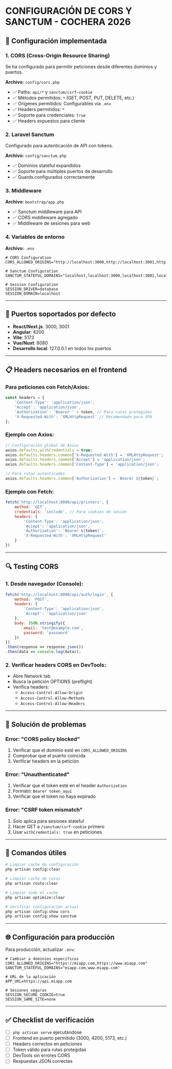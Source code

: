 # CONFIGURACIÓN DE CORS Y SANCTUM - COCHERA 2026

## 🔧 Configuración implementada

### 1. CORS (Cross-Origin Resource Sharing)
Se ha configurado para permitir peticiones desde diferentes dominios y puertos.

**Archivo:** `config/cors.php`
- ✅ Paths: `api/*` y `sanctum/csrf-cookie`
- ✅ Métodos permitidos: `*` (GET, POST, PUT, DELETE, etc.)
- ✅ Orígenes permitidos: Configurables via `.env`
- ✅ Headers permitidos: `*`
- ✅ Soporte para credenciales: `true`
- ✅ Headers expuestos para cliente

### 2. Laravel Sanctum
Configurado para autenticación de API con tokens.

**Archivo:** `config/sanctum.php`
- ✅ Dominios stateful expandidos
- ✅ Soporte para múltiples puertos de desarrollo
- ✅ Guards configurados correctamente

### 3. Middleware
**Archivo:** `bootstrap/app.php`
- ✅ Sanctum middleware para API
- ✅ CORS middleware agregado
- ✅ Middleware de sesiones para web

### 4. Variables de entorno
**Archivo:** `.env`
```env
# CORS Configuration
CORS_ALLOWED_ORIGINS="http://localhost:3000,http://localhost:3001,http://localhost:4200,http://localhost:5173,http://localhost:8080,http://127.0.0.1:3000,http://127.0.0.1:3001,http://127.0.0.1:4200,http://127.0.0.1:5173,http://127.0.0.1:8080"

# Sanctum Configuration  
SANCTUM_STATEFUL_DOMAINS="localhost,localhost:3000,localhost:3001,localhost:4200,localhost:5173,localhost:8080,127.0.0.1,127.0.0.1:3000,127.0.0.1:3001,127.0.0.1:4200,127.0.0.1:5173,127.0.0.1:8080"

# Session Configuration
SESSION_DRIVER=database
SESSION_DOMAIN=localhost
```

---

## 🚀 Puertos soportados por defecto

- **React/Next.js**: 3000, 3001
- **Angular**: 4200  
- **Vite**: 5173
- **Vue/Nuxt**: 8080
- **Desarrollo local**: 127.0.0.1 en todos los puertos

---

## 📋 Headers necesarios en el frontend

### Para peticiones con Fetch/Axios:
```javascript
const headers = {
    'Content-Type': 'application/json',
    'Accept': 'application/json',
    'Authorization': 'Bearer ' + token, // Para rutas protegidas
    'X-Requested-With': 'XMLHttpRequest' // Recomendado para SPA
};
```

### Ejemplo con Axios:
```javascript
// Configuración global de Axios
axios.defaults.withCredentials = true;
axios.defaults.headers.common['X-Requested-With'] = 'XMLHttpRequest';
axios.defaults.headers.common['Accept'] = 'application/json';
axios.defaults.headers.common['Content-Type'] = 'application/json';

// Para rutas autenticadas
axios.defaults.headers.common['Authorization'] = `Bearer ${token}`;
```

### Ejemplo con Fetch:
```javascript
fetch('http://localhost:8000/api/printers', {
    method: 'GET',
    credentials: 'include', // Para cookies de sesión
    headers: {
        'Content-Type': 'application/json',
        'Accept': 'application/json',
        'Authorization': `Bearer ${token}`,
        'X-Requested-With': 'XMLHttpRequest'
    }
})
```

---

## 🔍 Testing CORS

### 1. Desde navegador (Console):
```javascript
fetch('http://localhost:8000/api/auth/login', {
    method: 'POST',
    headers: {
        'Content-Type': 'application/json',
        'Accept': 'application/json'
    },
    body: JSON.stringify({
        email: 'test@example.com',
        password: 'password'
    })
})
.then(response => response.json())
.then(data => console.log(data));
```

### 2. Verificar headers CORS en DevTools:
- Abre Network tab
- Busca la petición OPTIONS (preflight)
- Verifica headers:
  - `Access-Control-Allow-Origin`
  - `Access-Control-Allow-Methods`
  - `Access-Control-Allow-Headers`

---

## 🐛 Solución de problemas

### Error: "CORS policy blocked"
1. Verificar que el dominio esté en `CORS_ALLOWED_ORIGINS`
2. Comprobar que el puerto coincida
3. Verificar headers en la petición

### Error: "Unauthenticated" 
1. Verificar que el token esté en el header `Authorization`
2. Formato: `Bearer token_aquí`
3. Verificar que el token no haya expirado

### Error: "CSRF token mismatch"
1. Solo aplica para sesiones stateful
2. Hacer GET a `/sanctum/csrf-cookie` primero
3. Usar `withCredentials: true` en peticiones

---

## 🔄 Comandos útiles

```bash
# Limpiar cache de configuración
php artisan config:clear

# Limpiar cache de rutas  
php artisan route:clear

# Limpiar todo el cache
php artisan optimize:clear

# Verificar configuración actual
php artisan config:show cors
php artisan config:show sanctum
```

---

## 🌐 Configuración para producción

Para producción, actualizar `.env`:

```env
# Cambiar a dominios específicos
CORS_ALLOWED_ORIGINS="https://miapp.com,https://www.miapp.com"
SANCTUM_STATEFUL_DOMAINS="miapp.com,www.miapp.com"

# URL de la aplicación
APP_URL=https://api.miapp.com

# Sesiones seguras
SESSION_SECURE_COOKIE=true
SESSION_SAME_SITE=none
```

---

## ✅ Checklist de verificación

- [ ] `php artisan serve` ejecutándose
- [ ] Frontend en puerto permitido (3000, 4200, 5173, etc.)
- [ ] Headers correctos en peticiones
- [ ] Token válido para rutas protegidas
- [ ] DevTools sin errores CORS
- [ ] Respuestas JSON correctas

